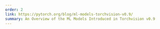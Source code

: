```yaml
---
order: 2
link: https://pytorch.org/blog/ml-models-torchvision-v0.9/
summary: An Overview of the ML Models Introduced in Torchvision v0.9
---
```


